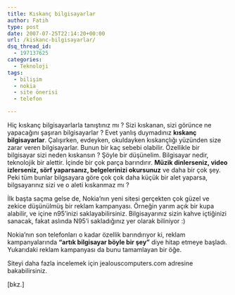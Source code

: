 ```yaml
---
title: Kıskanç bilgisayarlar
author: Fatih
type: post
date: 2007-07-25T22:14:20+00:00
url: /kiskanc-bilgisayarlar/
dsq_thread_id:
  - 197137625
categories:
  - Teknoloji
tags:
  - bilişim
  - nokia
  - site önerisi
  - telefon

---
```

Hiç kıskanç bilgisayarlarla tanıştınız mı ? Sizi kıskanan, sizi görünce ne yapacağını şaşıran bilgisayarlar ? Evet yanlış duymadınız **kıskanç bilgisayarlar**. Çalışırken, evdeyken, okuldayken kıskançlığı yüzünden size zarar veren bilgisayarlar. Bunun bir kaç sebebi olabilir. Özellikle bir bilgisayar sizi neden kıskansın ? Şöyle bir düşünelim. Bilgisayar nedir, teknolojik bir alettir. İçinde bir çok parça barındırır. **Müzik dinlerseniz, video izlerseniz, sörf yaparsanız, belgelerinizi okursunuz** ve daha bir çok şey. Peki tüm bunlar bilgsayara göre çok çok daha küçük bir alet yaparsa, bilgsayarınız sizi ve o aleti kıskanmaz mı ?

İlk başta saçma gelse de, Nokia&#8217;nın yeni sitesi gerçekten çok güzel ve zekice düşünülmüş bir reklam kampanyası. Örneğin yarım açık bir kupa alabilir, ve içine n95&#8217;inizi saklayabilirsiniz. Bilgisayarınız sizin kahve içtiğinizi sanacak, fakat aslında N95&#8217;i sakladığınız yer olarak biliniyor :)

Nokia&#8217;nın son telefonları o kadar özellik barındırıyor ki, reklam kampanyalarında **&#8220;artık bilgisayar böyle bir şey&#8221;** diye hitap etmeye başladı. Yukarıdaki reklam kampanyası da bunu tamamlayan bir öğe.

Siteyi daha fazla incelemek için jealouscomputers.com adresine bakabilirsiniz.

[bkz.]